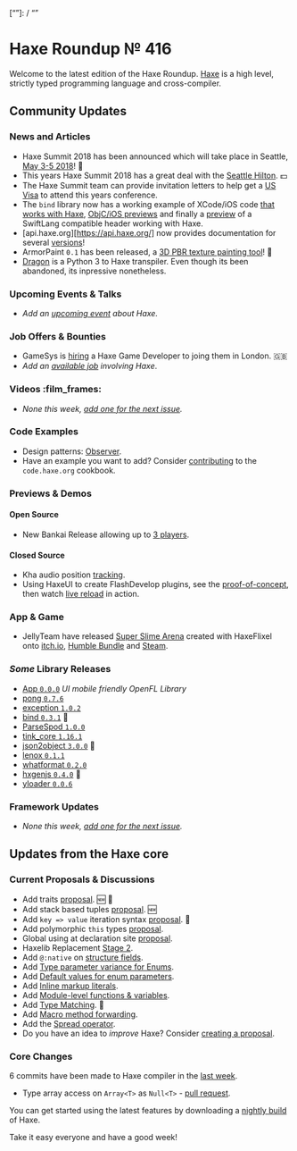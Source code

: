 [_template]: ../templates/roundup.html
[date]: / "2018-01-25 10:12:00"
[modified]: / "2018-01-25 10:30:00"
[published]: / "2018-01-25 12:00:00"
[description]: / "The latest news covering the Haxe community, featuring upcoming talks, the latest HaxeLib releases, game previews and lots more!"
[“”]: / “”

# Haxe Roundup № 416

Welcome to the latest edition of the Haxe Roundup. [Haxe](http://haxe.org/?utm_source=haxe.io) is a high level, strictly typed programming language and cross-compiler.

## Community Updates

### News and Articles

- Haxe Summit 2018 has been announced which will take place in Seattle, [May 3-5 2018](https://summit.haxe.org/us/2018/)! :tada:
- This years Haxe Summit 2018 has a great deal with the [Seattle Hilton](https://twitter.com/HaxeSummit/status/953767955338354689). :dollar:
- The Haxe Summit team can provide invitation letters to help get a [US Visa](https://twitter.com/HaxeSummit/status/955646774101897216) to attend this years conference.
- The `bind` library now has a working example of XCode/iOS code [that works with Haxe](https://twitter.com/jeremyfaivre/status/956118412450828288), [ObjC/iOS previews](https://twitter.com/jeremyfaivre/status/955746432862117888) and finally a [preview](https://twitter.com/jeremyfaivre/status/956290527456038913) of a SwiftLang compatible header working with Haxe.
- [api.haxe.org][https://api.haxe.org/] now provides documentation for several [versions](https://twitter.com/mknol/status/956234376261591040)!
- ArmorPaint `0.1` has been released, a [3D PBR texture painting tool](https://twitter.com/luboslenco/status/954379049664700417)! :star2:
- [Dragon](https://github.com/nightblade9/dragon) is a Python 3 to Haxe transpiler. Even though its been abandoned, its inpressive nonetheless.

### Upcoming Events & Talks

- _Add an [upcoming event](https://github.com/skial/haxe.io/labels/events) about Haxe._

### Job Offers & Bounties

- GameSys is [hiring](https://twitter.com/gavindeadman/status/952933396841451521) a Haxe Game Developer to joing them in London. :gb:
- _Add an [available job](https://github.com/skial/haxe.io/labels/jobs) involving Haxe_.

### Videos :film_frames:

- _None this week, [add one for the next issue](https://github.com/skial/haxe.io/labels/next-roundup)._

### Code Examples

- Design patterns: [Observer](https://code.haxe.org/category/design-patterns/observer.html).
- Have an example you want to add? Consider [contributing](https://github.com/HaxeFoundation/code-cookbook#contributing-articles) to the `code.haxe.org` cookbook.

### Previews & Demos

#### Open Source

- New Bankai Release allowing up to [3 players](https://twitter.com/damoebius/status/954358857681264640).

#### Closed Source

- Kha audio position [tracking](https://twitter.com/gamedevbynight/status/954759325976813568).
- Using HaxeUI to create FlashDevelop plugins, see the [proof-of-concept](https://twitter.com/IanHarrigan1982/status/954044847316447233), then watch [live reload](https://twitter.com/IanHarrigan1982/status/954109760747528193) in action.

### App & Game 

- JellyTeam have released [Super Slime Arena](https://twitter.com/SuperSlimeArena/status/956214348858429443) created with HaxeFlixel onto [itch.io](https://jellyteam.itch.io/super-slime-arena), [Humble Bundle](https://www.humblebundle.com/g/super_slime_arena) and [Steam](http://store.steampowered.com/app/706960/Super_Slime_Arena/).

### _Some_ Library Releases

- [App `0.0.0`](http://lib.haxe.org/p/app/0.0.0/) _UI mobile friendly OpenFL Library_
- [pong `0.7.6`](http://lib.haxe.org/p/pony)
- [exception `1.0.2`](http://lib.haxe.org/p/exception)
- [bind `0.3.1`](http://lib.haxe.org/p/bind) :star2:
- [ParseSpod `1.0.0`](http://lib.haxe.org/p/ParseSpod)
- [tink_core `1.16.1`](http://lib.haxe.org/p/tink_core)
- [json2object `3.0.0`](http://lib.haxe.org/p/json2object) :star2:
- [lenox `0.1.1`](http://lib.haxe.org/p/lenox)
- [whatformat `0.2.0`](http://lib.haxe.org/p/whatformat)
- [hxgenjs `0.4.0`](http://lib.haxe.org/p/hxgenjs) :star2:
- [yloader `0.0.6`](http://lib.haxe.org/p/yloader)

### Framework Updates

- _None this week, [add one for the next issue](https://github.com/skial/haxe.io/labels/next-roundup)._

## Updates from the Haxe core

### Current Proposals & Discussions

- Add traits [proposal](https://github.com/HaxeFoundation/haxe-evolution/pull/40). :new: :star2:
- Add stack based tuples [proposal](https://github.com/HaxeFoundation/haxe-evolution/pull/38). :new:
- Add `key => value` iteration syntax [proposal](https://github.com/HaxeFoundation/haxe-evolution/pull/37). :star2:
- Add polymorphic `this` types [proposal](https://github.com/HaxeFoundation/haxe-evolution/pull/36).
- Global using at declaration site [proposal](https://github.com/HaxeFoundation/haxe-evolution/issues/35).
- Haxelib Replacement [Stage 2](https://github.com/HaxeFoundation/haxe-evolution/issues/34).
- Add `@:native` on [structure fields](https://github.com/HaxeFoundation/haxe-evolution/pull/32).
- Add [Type parameter variance for Enums](https://github.com/HaxeFoundation/haxe-evolution/pull/28).
- Add [Default values for enum parameters](https://github.com/HaxeFoundation/haxe-evolution/issues/27).
- Add [Inline markup literals](https://github.com/HaxeFoundation/haxe-evolution/pull/26).
- Add [Module-level functions & variables](https://github.com/HaxeFoundation/haxe-evolution/pull/24).
- Add [Type Matching](https://github.com/HaxeFoundation/haxe-evolution/pull/20). :star2:
- Add [Macro method forwarding](https://github.com/HaxeFoundation/haxe-evolution/pull/18).
- Add the [Spread operator](https://github.com/HaxeFoundation/haxe-evolution/pull/7).
- Do you have an idea to _improve_ Haxe? Consider [creating a proposal].

### Core Changes

6 commits have been made to Haxe compiler in the [last week].

- Type array access on `Array<T>` as `Null<T>` - [pull request](https://github.com/HaxeFoundation/haxe/pull/6825).

You can get started using the latest features by downloading a [nightly build] of Haxe.

Take it easy everyone and have a good week!

[last week]: https://github.com/issues?utf8=%E2%9C%93&q=closed:2018-01-18..2018-01-25+org:haxefoundation+is:closed+
[nightly build]: http://build.haxe.org
[creating a proposal]: https://github.com/HaxeFoundation/haxe-evolution
